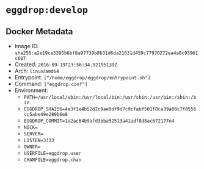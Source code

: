 # `eggdrop:develop`

## Docker Metadata

- Image ID: `sha256:a2e19ca3395b6bf8a97739b8631d6da21631d459c77970272ea4a0c93961c687`
- Created: `2016-09-19T23:56:34.92195139Z`
- Arch: `linux`/`amd64`
- Entrypoint: `["/home/eggdrop/eggdrop/entrypoint.sh"]`
- Command: `["eggdrop.conf"]`
- Environment:
  - `PATH=/usr/local/sbin:/usr/local/bin:/usr/sbin:/usr/bin:/sbin:/bin`
  - `EGGDROP_SHA256=4e3f1e4b52d2c9ae0df9d7c9cfabf501f8ca39a08c7f8556cc5abe49e280b6e8`
  - `EGGDROP_COMMIT=1a2ac64b9afd3bba52513a41adf8d8ac672177e4`
  - `NICK=`
  - `SERVER=`
  - `LISTEN=3333`
  - `OWNER=`
  - `USERFILE=eggdrop.user`
  - `CHANFILE=eggdrop.chan`
